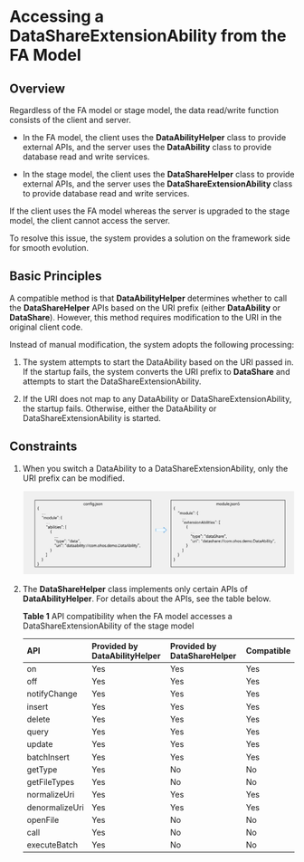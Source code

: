 # Accessing a DataShareExtensionAbility from the FA Model


## Overview

Regardless of the FA model or stage model, the data read/write function consists of the client and server.

- In the FA model, the client uses the **DataAbilityHelper** class to provide external APIs, and the server uses the **DataAbility** class to provide database read and write services.

- In the stage model, the client uses the **DataShareHelper** class to provide external APIs, and the server uses the **DataShareExtensionAbility** class to provide database read and write services.

If the client uses the FA model whereas the server is upgraded to the stage model, the client cannot access the server.

To resolve this issue, the system provides a solution on the framework side for smooth evolution.


## Basic Principles

A compatible method is that **DataAbilityHelper** determines whether to call the **DataShareHelper** APIs based on the URI prefix (either **DataAbility** or **DataShare**). However, this method requires modification to the URI in the original client code.

Instead of manual modification, the system adopts the following processing:

1. The system attempts to start the DataAbility based on the URI passed in. If the startup fails, the system converts the URI prefix to **DataShare** and attempts to start the DataShareExtensionAbility.

2. If the URI does not map to any DataAbility or DataShareExtensionAbility, the startup fails. Otherwise, either the DataAbility or DataShareExtensionAbility is started.


## Constraints

1. When you switch a DataAbility to a DataShareExtensionAbility, only the URI prefix can be modified.

   ![FAvsStage-uri](figures/FAvsStage-uri.png)

3. The **DataShareHelper** class implements only certain APIs of **DataAbilityHelper**. For details about the APIs, see the table below.

   **Table 1** API compatibility when the FA model accesses a DataShareExtensionAbility of the stage model

   | API| Provided by DataAbilityHelper| Provided by DataShareHelper| Compatible|
   | -------- | -------- | -------- | -------- |
   | on | Yes| Yes| Yes|
   | off | Yes| Yes| Yes|
   | notifyChange | Yes| Yes| Yes|
   | insert | Yes| Yes| Yes|
   | delete | Yes| Yes| Yes|
   | query | Yes| Yes| Yes|
   | update | Yes| Yes| Yes|
   | batchInsert | Yes| Yes| Yes|
   | getType | Yes| No| No|
   | getFileTypes | Yes| No| No|
   | normalizeUri | Yes| Yes| Yes|
   | denormalizeUri | Yes| Yes| Yes|
   | openFile | Yes| No| No|
   | call | Yes| No| No|
   | executeBatch | Yes| No| No|
